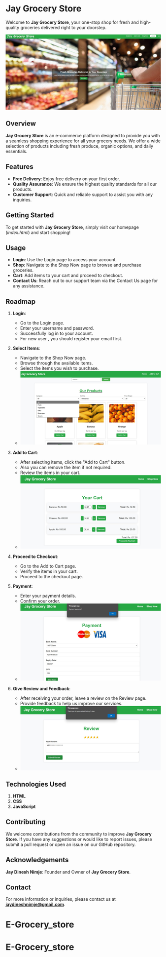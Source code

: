 ﻿# **Jay Grocery Store**

Welcome to **Jay Grocery Store**, your one-stop shop for fresh and high-quality groceries delivered right to your doorstep.

![imgage_alt](https://github.com/Jay00101/Grocery_store/blob/a3a72f690decadfd9959173fb0b542450d2152cc/image1.jpg)

## **Overview**
**Jay Grocery Store** is an e-commerce platform designed to provide you with a seamless shopping experience for all your grocery needs. We offer a wide selection of products including fresh produce, organic options, and daily essentials.

## **Features**
- **Free Delivery**: Enjoy free delivery on your first order.
- **Quality Assurance**: We ensure the highest quality standards for all our products.
- **Customer Support**: Quick and reliable support to assist you with any inquiries.

## **Getting Started**
To get started with **Jay Grocery Store**, simply visit our homepage (_index.html_) and start shopping!

## **Usage**
- **Login**: Use the Login page to access your account.
- **Shop**: Navigate to the Shop Now page to browse and purchase groceries.
- **Cart**: Add items to your cart and proceed to checkout.
- **Contact Us**: Reach out to our support team via the Contact Us page for any assistance.

## **Roadmap**
1. **Login**:
    - Go to the Login page.
    - Enter your username and password.
    - Successfully log in to your account.
    - For  new user , you should register your email first.

2. **Select Items**:
    - Navigate to the Shop Now page.
    - Browse through the available items.
    - Select the items you wish to purchase.
    - ![image_alt](https://github.com/Jay00101/Grocery_store/blob/ce0498a4cff77c6362f0205300aee921ef2d8c54/image3.jpg)

3. **Add to Cart**:
    - After selecting items, click the "Add to Cart" button.
    - Also you can remove the item if not required.
    - Review the items in your cart.
    - ![image_alt](https://github.com/Jay00101/Grocery_store/blob/d61a01d9700bdc78c2060b36ab9b9ffbc6aeba54/image5.jpg)

4. **Proceed to Checkout**:
    - Go to the Add to Cart page.
    - Verify the items in your cart.
    - Proceed to the checkout page.

5. **Payment**:
    - Enter your payment details.
    - Confirm your order.
    - ![image_alt](https://github.com/Jay00101/Grocery_store/blob/e5ac21f69019929d39faba7207b069e25a282d77/image6.jpg)

6. **Give Review and Feedback**:
    - After receiving your order, leave a review on the Review page.
    - Provide feedback to help us improve our services.
    - ![image_alt](https://github.com/Jay00101/Grocery_store/blob/91b57a2b6a1d49ac05b3b58741e2c5a75452504d/image7.jpg)

## **Technologies Used**
1. **HTML**
2. **CSS**
3. **JavaScript**

## **Contributing**
We welcome contributions from the community to improve **Jay Grocery Store**. If you have any suggestions or would like to report issues, please submit a pull request or open an issue on our GitHub repository.

## **Acknowledgements**
**Jay Dinesh Nimje**: Founder and Owner of **Jay Grocery Store**.

## **Contact**
For more information or inquiries, please contact us at **jaydineshnimje@gmail.com**.
# E-Grocery_store
# E-Grocery_store
